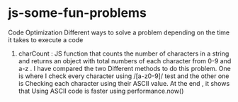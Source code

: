 # js-some-fun-problems
Code Optimization
Different ways to solve a problem depending on the time it takes to execute a code

1. charCount : JS function that counts the number of characters in a string and returns an object with total numbers of each character from 0-9 and a-z . I have compared the two Different methods to do this problem. One is where I check every character using /[a-z0-9]/ test and the other one is Checking each character using their ASCII value.
At the end , it shows that Using ASCII code is faster using performance.now()
